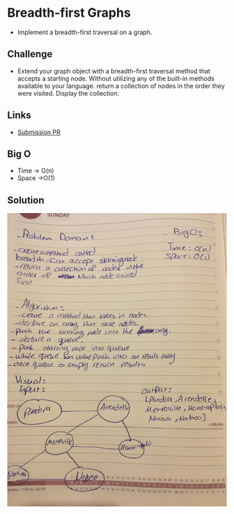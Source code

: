 # Breadth-first Graphs
- Implement a breadth-first traversal on a graph.

## Challenge
- Extend your graph object with a breadth-first traversal method that accepts a starting node.
Without utilizing any of the built-in methods available to your language.
return a collection of nodes in the order they were visited.
Display the collection.

## Links
- [Submission PR](https://github.com/AhlamAlefishat-401-advanced-javascript/data-structures-and-algorithms/pull/33)
 

## Big O
- Time -> O(n)
- Space ->O(1)
## Solution 
![](https://github.com/AhlamAlefishat-401-advanced-javascript/data-structures-and-algorithms/blob/master/assets/bfs.jpg)